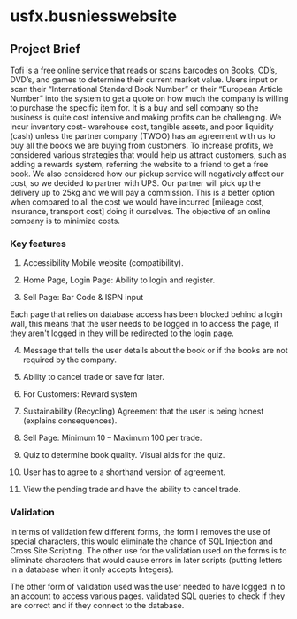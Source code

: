 # usfx.busniesswebsite
## Project Brief
Tofi is a free online service that reads or scans barcodes on Books, CD’s, DVD’s, and games to determine their current market value. Users input or scan their “International Standard Book Number” or their “European Article Number” into the system to get a quote on how much the company is willing to purchase the specific item for. It is a buy and sell company so the business is quite cost intensive and making profits can be challenging.
We incur inventory cost- warehouse cost, tangible assets, and poor liquidity (cash) unless the
partner company (TWOO) has an agreement with us to buy all the books we are buying from
customers. To increase profits, we considered various strategies that would help us attract
customers, such as adding a rewards system, referring the website to a friend to get a free
book.
We also considered how our pickup service will negatively affect our cost, so we decided to
partner with UPS. Our partner will pick up the delivery up to 25kg and we will pay a commission.
This is a better option when compared to all the cost we would have incurred [mileage cost,
insurance, transport cost] doing it ourselves. The objective of an online company is to minimize
costs.

### Key features

1. Accessibility 
Mobile website (compatibility).
 
2. Home Page, Login Page:
Ability to login and register.
 
3. Sell Page: Bar Code & ISPN input 
 
 Each page that relies on database access has been blocked behind a login wall, this means that
 the user needs to be logged in to access the page, if they aren&#39;t logged in they will be redirected
 to the login page.
 
4. Message that tells the user details about the book or if the books are not required by the company. 
 
5. Ability to cancel trade or save for later.

6. For Customers: Reward system
 
7. Sustainability (Recycling)
 Agreement that the user is being honest (explains consequences).
 
8. Sell Page:
Minimum 10 – Maximum 100 per trade.
 
9. Quiz to determine book quality.
 Visual aids for the quiz.
 
10. User has to agree to a shorthand version of agreement.
 
11. View the pending trade and have the ability to cancel trade.

### Validation
In terms of validation few different forms, the form I removes the use of special
characters, this would eliminate the chance of SQL Injection and Cross Site Scripting. The other
use for the validation used on the forms is to eliminate characters that would cause errors in
later scripts (putting letters in a database when it only accepts Integers).

The other form of validation used was the user needed to have logged in to an account to
access various pages. validated SQL queries to check if they are correct and if they
connect to the database.


